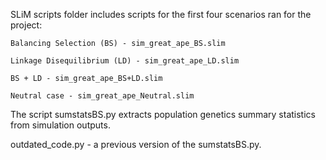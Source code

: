 SLiM scripts folder includes scripts for the first four scenarios ran for the project:

    Balancing Selection (BS) - sim_great_ape_BS.slim

    Linkage Disequilibrium (LD) - sim_great_ape_LD.slim

    BS + LD - sim_great_ape_BS+LD.slim

    Neutral case - sim_great_ape_Neutral.slim

The script sumstatsBS.py extracts population genetics summary statistics from simulation outputs.

outdated_code.py - a previous version of the sumstatsBS.py.
